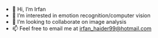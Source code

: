- 👋 Hi, I’m Irfan
- 👀 I’m interested in emotion recognition/computer vision
- 💞️ I’m looking to collaborate on image analysis
- 📫 Feel free to email me at irfan_haider99@hotmail.com

<!---
irfanhaider99/irfanhaider99 is a ✨ special ✨ repository because its `README.md` (this file) appears on your GitHub profile.
You can click the Preview link to take a look at your changes.
--->
